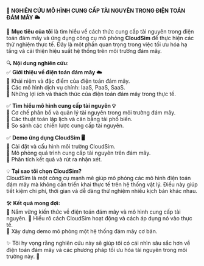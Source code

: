 **📌 NGHIÊN CỨU MÔ HÌNH CUNG CẤP TÀI NGUYÊN TRONG ĐIỆN TOÁN ĐÁM MÂY 🌥️**

🚀 **Mục tiêu của tôi** là tìm hiểu về cách thức cung cấp tài nguyên trong điện toán đám mây và ứng dụng công cụ mô phỏng **CloudSim** để thực hiện các thử nghiệm thực tế. Đây là một phần quan trọng trong việc tối ưu hóa hạ tầng và cải thiện hiệu suất hệ thống trên môi trường đám mây.

🔍 **Nội dung nghiên cứu**:  
✅ **Giới thiệu về điện toán đám mây ☁️**  
📌 Khái niệm và đặc điểm của điện toán đám mây.  
📌 Các mô hình dịch vụ chính: IaaS, PaaS, SaaS.  
📌 Những lợi ích và thách thức của điện toán đám mây trong thực tế. 

✅ **Tìm hiểu mô hình cung cấp tài nguyên 💡**  
📌 Cơ chế phân bổ và quản lý tài nguyên trong môi trường đám mây.  
📌 Các thuật toán lập lịch và cân bằng tải phổ biến.  
📌 So sánh các chiến lược cung cấp tài nguyên.

✅ **Demo ứng dụng CloudSim 🖥️**  
📌 Cài đặt và cấu hình môi trường CloudSim.  
📌 Mô phỏng quá trình cung cấp tài nguyên trên đám mây.  
📌 Phân tích kết quả và rút ra nhận xét.

💡 **Tại sao tôi chọn CloudSim?**  
CloudSim là một công cụ mạnh mẽ giúp mô phỏng các mô hình điện toán đám mây mà không cần triển khai thực tế trên hệ thống vật lý. Điều này giúp tiết kiệm chi phí, thời gian và dễ dàng thử nghiệm nhiều kịch bản khác nhau.

🛠️ **Kết quả mong đợi:**  
🔹 Nắm vững kiến thức về điện toán đám mây và mô hình cung cấp tài nguyên. 
🔹 Hiểu rõ cách CloudSim hoạt động và cách áp dụng nó vào thực tế.  
🔹 Xây dựng demo mô phỏng một hệ thống đám mây cơ bản.

✨ Tôi hy vọng rằng nghiên cứu này sẽ giúp tôi có cái nhìn sâu sắc hơn về điện toán đám mây và các phương pháp tối ưu hóa tài nguyên trong môi trường này. 🚀